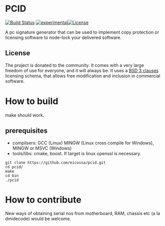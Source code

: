 # PCID
[![Build Status](https://travis-ci.org/open-license-manager/open-license-manager.svg?branch=develop)](https://travis-ci.org/eicossa/pcid)
[![experimental](http://badges.github.io/stability-badges/dist/experimental.svg)](http://github.com/badges/stability-badges)[![License](https://img.shields.io/badge/License-BSD%203--Clause-blue.svg)](https://opensource.org/licenses/BSD-3-Clause)

A pc signature generator that can be used to implement copy protection or licensing software to node-lock your delivered software.

## License
The project is donated to the community. It comes with a very large freedom of use for everyone, and it will always be. 
It uses a [BSD 3 clauses](https://opensource.org/licenses/BSD-3-Clause) licensing schema, that allows free modification and inclusion in commercial software.

# How to build

make should work.

## prerequisites
 * compilsers: GCC (Linux) MINGW (Linux cross compile for Windows), MINGW or MSVC (Windows) 
 * tools/libs: cmake, boost. If target is linux openssl is necessary.

```
git clone https://github.com/eicossa/pcid.git
cd pcid/
make
cd bin
./pcid
```

# How to contribute
New ways of obtaining serial nos from motherboard, RAM, chassis etc (a la dmidecode) would be welcome. 
